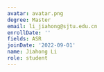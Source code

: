 ```yaml
---
avatar: avatar.png
degree: Master
email: li_jiahong@sjtu.edu.cn
enrollDate: ''
fields: ASR
joinDate: '2022-09-01'
name: Jiahong Li
role: student
---
```

